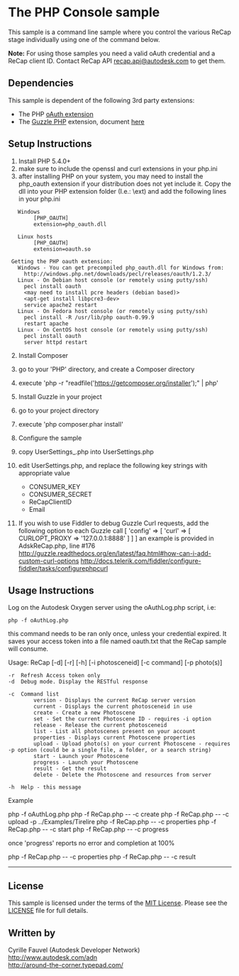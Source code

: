  The PHP Console sample
=====================

This sample is a command line sample where you control the various ReCap stage individually using one of the command below.

<b>Note:</b> For using those samples you need a valid oAuth credential and a ReCap client ID. Contact ReCap API <recap.api@autodesk.com> to get them.


Dependencies
--------------------
This sample is dependent of the following 3rd party extensions:

* The PHP [oAuth extension](http://php.net/manual/en/book.oauth.php)
* The [Guzzle PHP](https://github.com/guzzle/guzzle) extension, document [here](http://guzzle.readthedocs.org/en/latest/)


Setup Instructions
-------------------------

1. Install PHP 5.4.0+ 
  1. make sure to include the openssl and curl extensions in your php.ini
  2. after installing PHP on your system, you may need to install the php_oauth extension if your 
      distribution does not yet include it. Copy the dll into your PHP extension folder (I.e.: <PHP folder>\ext)
      and add the following lines in your php.ini 
```
   Windows
		[PHP_OAUTH]
		extension=php_oauth.dll
		
   Linux hosts
		[PHP_OAUTH]
		extension=oauth.so

 Getting the PHP oauth extension:
   Windows - You can get precompiled php_oauth.dll for Windows from:
     http://windows.php.net/downloads/pecl/releases/oauth/1.2.3/
   Linux - On Debian host console (or remotely using putty/ssh)
     pecl install oauth
     <may need to install pcre headers (debian based)>
     <apt-get install libpcre3-dev>
     service apache2 restart
   Linux - On Fedora host console (or remotely using putty/ssh)
     pecl install -R /usr/lib/php oauth-0.99.9
     restart apache
   Linux - On CentOS host console (or remotely using putty/ssh)
     pecl install oauth
     server httpd restart
```	 
	 
2. Install Composer
  1. go to your 'PHP' directory, and create a Composer directory
  2. execute 'php -r "readfile('https://getcomposer.org/installer');" | php'
  
3. Install Guzzle in your project
  1. go to your project directory
  2. execute 'php composer.phar install'
  
4. Configure the sample
  1. copy UserSettings_.php into UserSettings.php
  2. edit UserSettings.php, and replace the following key strings with appropriate value
     * CONSUMER_KEY
	 * CONSUMER_SECRET
	 * ReCapClientID
	 * Email

5. If you wish to use Fiddler to debug Guzzle Curl requests, add the following option to each Guzzle call
   [ 'config' => [ 'curl' => [ CURLOPT_PROXY => '127.0.0.1:8888' ] ] ]
   an example is provided in AdskReCap.php, line #176
   http://guzzle.readthedocs.org/en/latest/faq.html#how-can-i-add-custom-curl-options
   http://docs.telerik.com/fiddler/configure-fiddler/tasks/configurephpcurl
	 
Usage Instructions
-------------------------

Log on the Autodesk Oxygen server using the oAuthLog.php script, i.e:

	php -f oAuthLog.php
	
this command needs to be ran only once, unless your credential expired. It saves your access token into a file named oauth.txt that the ReCap sample will consume.


Usage:    ReCap [-d] [-r] [-h] [-i photosceneid] [-c command] [-p photo(s)]

	-r	Refresh Access token only
	-d	Debug mode. Display the RESTful response

	-c	Command list
			version - Displays the current ReCap server version
			current - Displays the current photosceneid in use
			create - Create a new Photoscene
			set - Set the current Photoscene ID - requires -i option
			release - Release the current photosceneid
			list - List all photoscenes present on your account
			properties - Displays current Photoscene properties
			upload - Upload photo(s) on your current Photoscene - requires -p option (could be a single file, a folder, or a search string)
			start - Launch your Photoscene
			progress - Launch your Photoscene
			result - Get the result
			delete - Delete the Photoscene and resources from server

	-h	Help - this message

Example

php -f oAuthLog.php
php -f ReCap.php -- -c create
php -f ReCap.php -- -c upload -p ../Examples/Tirelire
php -f ReCap.php -- -c properties
php -f ReCap.php -- -c start
php -f ReCap.php -- -c progress

once 'progress' reports no error and completion at 100%

php -f ReCap.php -- -c properties
php -f ReCap.php -- -c result



--------

## License

This sample is licensed under the terms of the [MIT License](http://opensource.org/licenses/MIT). Please see the [LICENSE](LICENSE) file for full details.


## Written by

Cyrille Fauvel (Autodesk Developer Network)  
http://www.autodesk.com/adn  
http://around-the-corner.typepad.com/  
